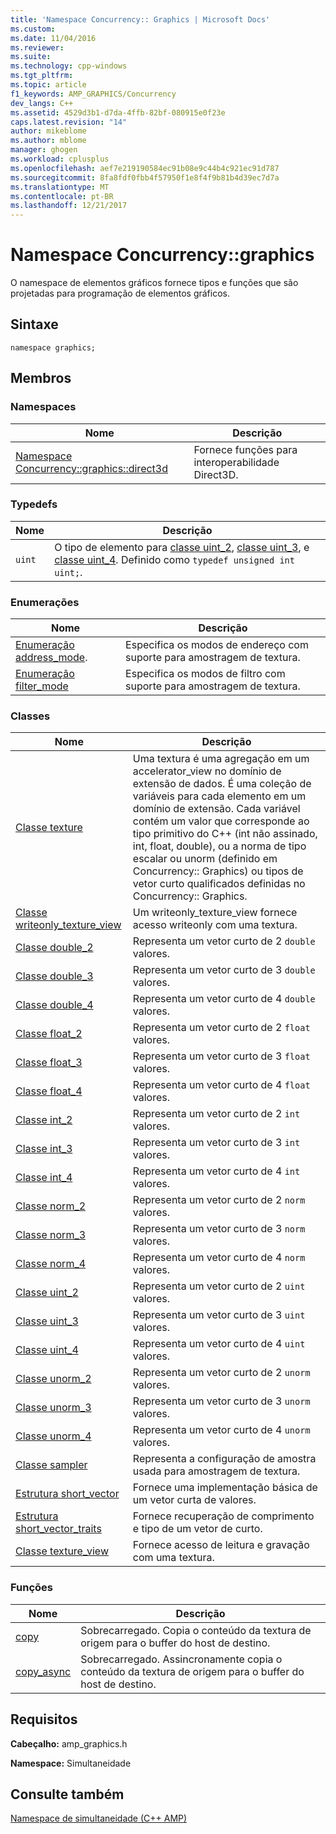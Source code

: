 ```yaml
---
title: 'Namespace Concurrency:: Graphics | Microsoft Docs'
ms.custom: 
ms.date: 11/04/2016
ms.reviewer: 
ms.suite: 
ms.technology: cpp-windows
ms.tgt_pltfrm: 
ms.topic: article
f1_keywords: AMP_GRAPHICS/Concurrency
dev_langs: C++
ms.assetid: 4529d3b1-d7da-4ffb-82bf-080915e0f23e
caps.latest.revision: "14"
author: mikeblome
ms.author: mblome
manager: ghogen
ms.workload: cplusplus
ms.openlocfilehash: aef7e219190584ec91b08e9c44b4c921ec91d787
ms.sourcegitcommit: 8fa8fdf0fbb4f57950f1e8f4f9b81b4d39ec7d7a
ms.translationtype: MT
ms.contentlocale: pt-BR
ms.lasthandoff: 12/21/2017
---
```

# <a name="concurrencygraphics-namespace"></a>Namespace Concurrency::graphics
O namespace de elementos gráficos fornece tipos e funções que são projetadas para programação de elementos gráficos.  
  
## <a name="syntax"></a>Sintaxe  
  
```  
namespace graphics;  
```  
  
## <a name="members"></a>Membros  
  
### <a name="namespaces"></a>Namespaces  
  
|Nome|Descrição|  
|----------|-----------------|  
|[Namespace Concurrency::graphics::direct3d](concurrency-graphics-direct3d-namespace.md)|Fornece funções para interoperabilidade Direct3D.|  
  
### <a name="typedefs"></a>Typedefs  
  
|Nome|Descrição|  
|----------|-----------------|  
|`uint`|O tipo de elemento para [classe uint_2](uint-2-class.md), [classe uint_3](uint-3-class.md), e [classe uint_4](uint-4-class.md). Definido como `typedef unsigned int uint;`.|  
  
### <a name="enumerations"></a>Enumerações  
  
|Nome|Descrição|  
|----------|-----------------|  
|[Enumeração address_mode](concurrency-graphics-namespace-enums.md#address_mode).|Especifica os modos de endereço com suporte para amostragem de textura.|  
|[Enumeração filter_mode](concurrency-graphics-namespace-enums.md#filter_mode)|Especifica os modos de filtro com suporte para amostragem de textura.|  
  
### <a name="classes"></a>Classes  
  
|Nome|Descrição|  
|----------|-----------------|  
|[Classe texture](texture-class.md)|Uma textura é uma agregação em um accelerator_view no domínio de extensão de dados. É uma coleção de variáveis para cada elemento em um domínio de extensão. Cada variável contém um valor que corresponde ao tipo primitivo do C++ (int não assinado, int, float, double), ou a norma de tipo escalar ou unorm (definido em Concurrency:: Graphics) ou tipos de vetor curto qualificados definidas no Concurrency:: Graphics.|  
|[Classe writeonly_texture_view](writeonly-texture-view-class.md)|Um writeonly_texture_view fornece acesso writeonly com uma textura.|  
|[Classe double_2](double-2-class.md)|Representa um vetor curto de 2 `double` valores.|  
|[Classe double_3](double-3-class.md)|Representa um vetor curto de 3 `double` valores.|  
|[Classe double_4](double-4-class.md)|Representa um vetor curto de 4 `double` valores.|  
|[Classe float_2](float-2-class.md)|Representa um vetor curto de 2 `float` valores.|  
|[Classe float_3](float-3-class.md)|Representa um vetor curto de 3 `float` valores.|  
|[Classe float_4](float-4-class.md)|Representa um vetor curto de 4 `float` valores.|  
|[Classe int_2](int-2-class.md)|Representa um vetor curto de 2 `int` valores.|  
|[Classe int_3](int-3-class.md)|Representa um vetor curto de 3 `int` valores.|  
|[Classe int_4](int-4-class.md)|Representa um vetor curto de 4 `int` valores.|  
|[Classe norm_2](norm-2-class.md)|Representa um vetor curto de 2 `norm` valores.|  
|[Classe norm_3](norm-3-class.md)|Representa um vetor curto de 3 `norm` valores.|  
|[Classe norm_4](norm-4-class.md)|Representa um vetor curto de 4 `norm` valores.|  
|[Classe uint_2](uint-2-class.md)|Representa um vetor curto de 2 `uint` valores.|  
|[Classe uint_3](uint-3-class.md)|Representa um vetor curto de 3 `uint` valores.|  
|[Classe uint_4](uint-4-class.md)|Representa um vetor curto de 4 `uint` valores.|  
|[Classe unorm_2](unorm-2-class.md)|Representa um vetor curto de 2 `unorm` valores.|  
|[Classe unorm_3](unorm-3-class.md)|Representa um vetor curto de 3 `unorm` valores.|  
|[Classe unorm_4](unorm-4-class.md)|Representa um vetor curto de 4 `unorm` valores.|  
|[Classe sampler](sampler-class.md)|Representa a configuração de amostra usada para amostragem de textura.|  
|[Estrutura short_vector](short-vector-structure.md)|Fornece uma implementação básica de um vetor curta de valores.|  
|[Estrutura short_vector_traits](short-vector-traits-structure.md)|Fornece recuperação de comprimento e tipo de um vetor de curto.|  
|[Classe texture_view](texture-view-class.md)|Fornece acesso de leitura e gravação com uma textura.|  
  
### <a name="functions"></a>Funções  
  
|Nome|Descrição|  
|----------|-----------------|  
|[copy](concurrency-graphics-namespace-functions.md#copy)|Sobrecarregado. Copia o conteúdo da textura de origem para o buffer do host de destino.|  
|[copy_async](concurrency-graphics-namespace-functions.md#copy_async)|Sobrecarregado. Assincronamente copia o conteúdo da textura de origem para o buffer do host de destino.|  
  
## <a name="requirements"></a>Requisitos  
 **Cabeçalho:** amp_graphics.h  
  
 **Namespace:** Simultaneidade  
  
## <a name="see-also"></a>Consulte também  
 [Namespace de simultaneidade (C++ AMP)](concurrency-namespace-cpp-amp.md)

